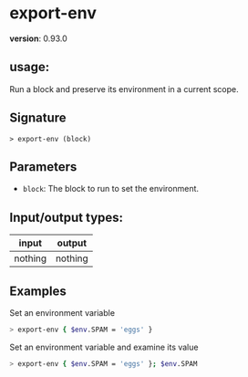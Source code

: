 # export-env

**version**: 0.93.0

## **usage**:

Run a block and preserve its environment in a current scope.

## Signature

`> export-env (block)`

## Parameters

- `block`: The block to run to set the environment.

## Input/output types:

| input   | output  |
| ------- | ------- |
| nothing | nothing |

## Examples

Set an environment variable

```bash
> export-env { $env.SPAM = 'eggs' }
```

Set an environment variable and examine its value

```bash
> export-env { $env.SPAM = 'eggs' }; $env.SPAM
```
